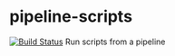 # pipeline-scripts
[![Build Status](http://ec2-18-133-8-128.eu-west-2.compute.amazonaws.com/buildStatus/icon?job=fibonacci)](http://ec2-18-133-8-128.eu-west-2.compute.amazonaws.com/view/all/job/fibonacci/)
Run scripts from a pipeline
